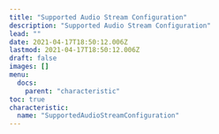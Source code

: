 ```yaml
---
title: "Supported Audio Stream Configuration"
description: "Supported Audio Stream Configuration"
lead: ""
date: 2021-04-17T18:50:12.006Z
lastmod: 2021-04-17T18:50:12.006Z
draft: false
images: []
menu:
  docs:
    parent: "characteristic"
toc: true
characteristic:
  name: "SupportedAudioStreamConfiguration"
---
```

